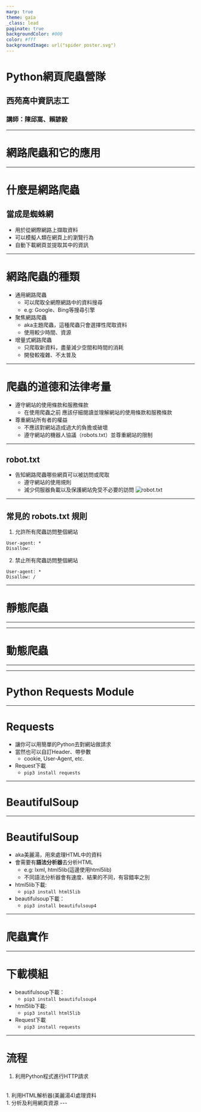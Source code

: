 ```yaml
---
marp: true
theme: gaia
_class: lead
paginate: true
backgroundColor: #000
color: #fff
backgroundImage: url("spider poster.svg")
---
```

<style>
marp-pre{
     border-radius: 13px;
}
code{
    border-radius: 7px;
}
</style>


# **Python網頁爬蟲營隊**

## 西苑高中資訊志工

### 講師：陳邱嵩、賴諺毅

---
<!-- _class: lead -->
# 網路爬蟲和它的應用
---
# 什麼是網路爬蟲
## 當成是蜘蛛網   
- 用於從網際網路上擷取資料
- 可以模擬人類在網頁上的瀏覽行為
- 自動下載網頁並提取其中的資訊  
---
# 網路爬蟲的種類
- 通用網路爬蟲
    - 可以爬取全網際網路中的資料搜尋
    - e.g: Google、Bing等搜尋引擎
- 聚焦網路爬蟲
    - aka主題爬蟲，這種爬蟲只會選擇性爬取資料
    - 使用較少時間、資源
- 增量式網路爬蟲
    - 只爬取新資料，盡量減少空間和時間的消耗
    - 開發較複雜、不太普及
---
<!-- _class: lead -->
# 爬蟲的道德和法律考量
- 遵守網站的使用條款和服務條款
    - 在使用爬蟲之前
      應該仔細閱讀並理解網站的使用條款和服務條款
- 尊重網站所有者的權益
    - 不應該對網站造成過大的負擔或破壞
    - 遵守網站的機器人協議（robots.txt）並尊重網站的限制
---
## robot.txt
- 告知網路爬蟲哪些網頁可以被訪問或爬取
    - 遵守網站的使用規則
    - 減少伺服器負載以及保護網站免受不必要的訪問
![robot.txt](https://seosherpa.com/wp-content/uploads/2021/07/robots-txt-header.pg_.png)
---
## 常見的 robots.txt 規則
 1. 允許所有爬蟲訪問整個網站
```
User-agent: *
Disallow:
```
2. 禁止所有爬蟲訪問整個網站
```
User-agent: *
Disallow: /
```
---
<!-- _class: lead -->
# 靜態爬蟲
---



---
<!-- _class: lead -->
# 動態爬蟲
---

---
<!-- _class: lead -->
# Python Requests Module
---
# Requests
- 讓你可以用簡單的Python去對網站做請求
- 當然也可以自訂Header、帶參數
  - cookie, User-Agent, etc.
- Request下載
    - ```pip3 install requests```

---
<!-- _class: lead -->
# BeautifulSoup
---
# BeautifulSoup
- aka美麗湯，用來處理HTML中的資料
- 會需要有**語法分析器**去分析HTML
    - e.g: lxml, html5lib(這邊使用html5lib)
    - 不同語法分析器會有速度、結果的不同，有容錯率之別
- html5lib下載: 
    - ```pip3 install html5lib```
- beautifulsoup下載：
    - ```pip3 install beautifulsoup4```
---
<!-- _class: lead -->
# 爬蟲實作
---
# 下載模組
- beautifulsoup下載：
    - ```pip3 install beautifulsoup4```
- html5lib下載: 
    - ```pip3 install html5lib```
- Request下載
    - ```pip3 install requests```
---
# 流程

1. 利用Python程式進行HTTP請求
<br>
1. 利用HTML解析器(美麗湯4)處理資料
<br>
1. 分析及利用網頁資源
---